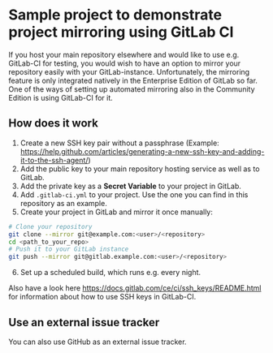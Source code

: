 # Sample project to demonstrate project mirroring using GitLab CI

If you host your main repository elsewhere and would like to use e.g.
GitLab-CI for testing, you would wish to have an option to mirror your
repository easily with your GitLab-instance. Unfortunately, the mirroring
feature is only integrated natively in the Enterprise Edition of GitLab
so far. One of the ways of setting up automated mirroring also in the Community
Edition is using GitLab-CI for it.

## How does it work

1. Create a new SSH key pair without a passphrase (Example: https://help.github.com/articles/generating-a-new-ssh-key-and-adding-it-to-the-ssh-agent/)
2. Add the public key to your main repository hosting service as well as to GitLab.
3. Add the private key as a **Secret Variable** to your project in GitLab.
4. Add `.gitlab-ci.yml` to your project. Use the one you can find in this repository as an example.
5. Create your project in GitLab and mirror it once manually:

```bash
# Clone your repository
git clone --mirror git@example.com:<user>/<repository>
cd <path_to_your_repo>
# Push it to your GitLab instance
git push --mirror git@gitlab.example.com:<user>/<repository>
```

6. Set up a scheduled build, which runs e.g. every night.

Also have a look here https://docs.gitlab.com/ce/ci/ssh_keys/README.html for information
about how to use SSH keys in GitLab-CI.


## Use an external issue tracker
You can also use GitHub as an external issue tracker.

